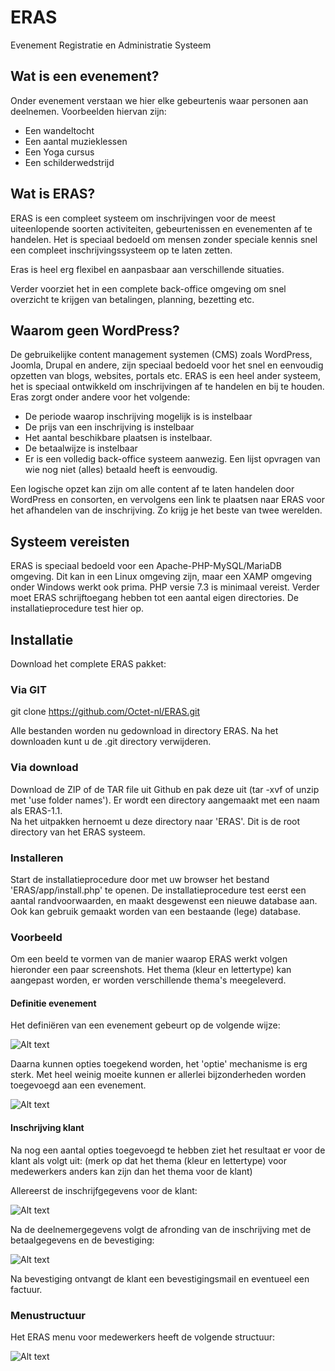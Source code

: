 # ERAS
Evenement Registratie en Administratie Systeem

## Wat is een evenement?
Onder evenement verstaan we hier elke gebeurtenis waar personen aan deelnemen.
Voorbeelden hiervan zijn:
- Een wandeltocht
- Een aantal muzieklessen
- Een Yoga cursus
- Een schilderwedstrijd

## Wat is ERAS?
ERAS is een compleet systeem om inschrijvingen voor de meest uiteenlopende soorten activiteiten, gebeurtenissen en evenementen af te handelen.
Het is speciaal bedoeld om mensen zonder speciale kennis snel een compleet inschrijvingssysteem op te laten zetten.

Eras is heel erg flexibel en aanpasbaar aan verschillende situaties. 

Verder voorziet het in een complete back-office omgeving om snel overzicht te krijgen van betalingen, planning, bezetting etc.

## Waarom geen WordPress?
De gebruikelijke content management systemen (CMS) zoals WordPress, Joomla, Drupal en andere, zijn speciaal bedoeld voor het snel en eenvoudig opzetten van blogs, websites, portals etc.
ERAS is een heel ander systeem, het is speciaal ontwikkeld om inschrijvingen af te handelen en bij te houden. 
Eras zorgt onder andere voor het volgende:
- De periode waarop inschrijving mogelijk is is instelbaar
- De prijs van een inschrijving is instelbaar
- Het aantal beschikbare plaatsen is instelbaar.
- De betaalwijze is instelbaar
- Er is een volledig back-office systeem aanwezig. Een lijst opvragen van wie nog niet (alles) betaald heeft is eenvoudig.

Een logische opzet kan zijn om alle content af te laten handelen door WordPress en consorten, en vervolgens een link te plaatsen naar ERAS voor 
het afhandelen van de inschrijving. Zo krijg je het beste van twee werelden.

## Systeem vereisten
ERAS is speciaal bedoeld voor een Apache-PHP-MySQL/MariaDB omgeving. Dit kan in een Linux omgeving zijn, maar een XAMP omgeving onder
Windows werkt ook prima.
PHP versie 7.3 is minimaal vereist. Verder moet ERAS schrijftoegang hebben tot een aantal eigen directories. De installatieprocedure test hier op.

## Installatie
Download het complete ERAS pakket:

### Via GIT
git clone https://github.com/Octet-nl/ERAS.git

Alle bestanden worden nu gedownload in directory ERAS. Na het downloaden kunt u de .git directory verwijderen. 

### Via download
Download de ZIP of de TAR file uit Github en pak deze uit (tar -xvf of unzip met 'use folder names'). Er wordt een directory aangemaakt met een naam als ERAS-1.1.  
Na het uitpakken hernoemt u deze directory naar 'ERAS'. Dit is de root directory van het ERAS systeem.

### Installeren
Start de installatieprocedure door met uw browser het bestand 'ERAS/app/install.php' te openen. De installatieprocedure test eerst een aantal
randvoorwaarden, en maakt desgewenst een nieuwe database aan. Ook kan gebruik gemaakt worden van een bestaande (lege) database.

### Voorbeeld

Om een beeld te vormen van de manier waarop ERAS werkt volgen hieronder een paar screenshots. Het thema (kleur en lettertype) kan aangepast
worden, er worden verschillende thema's meegeleverd.

#### Definitie evenement

Het definiëren van een evenement gebeurt op de volgende wijze:

![Alt text](/app/res/images/gitaar_evenement.png?raw=true "Evenement definitie")

Daarna kunnen opties toegekend worden, het 'optie' mechanisme is erg sterk. Met heel weinig moeite kunnen er allerlei bijzonderheden 
worden toegevoegd aan een evenement.

![Alt text](/app/res/images/gitaar_huren.png?raw=true "Optie definitie")

#### Inschrijving klant

Na nog een aantal opties toegevoegd te hebben ziet het resultaat er voor de klant als volgt uit:
(merk op dat het thema (kleur en lettertype) voor medewerkers anders kan zijn dan het thema voor de klant)

Allereerst de inschrijfgegevens voor de klant:

![Alt text](/app/res/images/gitaar_deelnemer.png?raw=true "Inschrijven")

Na de deelnemergegevens volgt de afronding van de inschrijving met de betaalgegevens en de bevestiging:

![Alt text](/app/res/images/gitaar_afronding.png?raw=true "Afronden")

Na bevestiging ontvangt de klant een bevestigingsmail en eventueel een factuur.

### Menustructuur
Het ERAS menu voor medewerkers heeft de volgende structuur:

![Alt text](/ERAS_menu.png?raw=true "Menustructuur")

